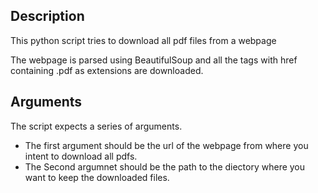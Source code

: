 ## Description

This python script tries to download all pdf files from a webpage

The webpage is parsed using BeautifulSoup and all the <a> tags with href containing .pdf as extensions are downloaded.

## Arguments

The script expects a series of arguments. 
- The first argument should be the url of the webpage from where you intent to download all pdfs. 
- The Second argumnet should be the path to the diectory where you want to keep the downloaded files.



